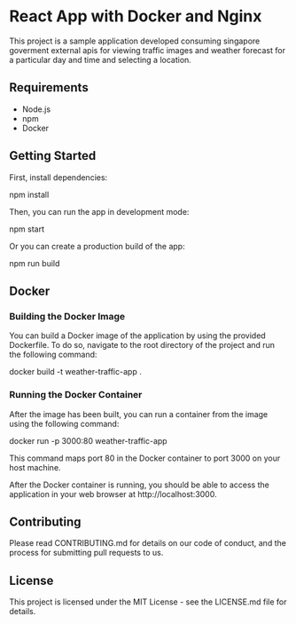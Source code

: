 # React App with Docker and Nginx

This project is a sample application developed consuming singapore goverment external apis for viewing traffic images and weather forecast for a particular day and time and selecting a location.

## Requirements

- Node.js
- npm
- Docker

## Getting Started

First, install dependencies:

npm install

Then, you can run the app in development mode:

npm start

Or you can create a production build of the app:

npm run build

## Docker

### Building the Docker Image

You can build a Docker image of the application by using the provided Dockerfile. To do so, navigate to the root directory of the project and run the following command:

docker build -t weather-traffic-app .

### Running the Docker Container

After the image has been built, you can run a container from the image using the following command:

docker run -p 3000:80 weather-traffic-app

This command maps port 80 in the Docker container to port 3000 on your host machine.

After the Docker container is running, you should be able to access the application in your web browser at http://localhost:3000.

## Contributing

Please read CONTRIBUTING.md for details on our code of conduct, and the process for submitting pull requests to us.

## License

This project is licensed under the MIT License - see the LICENSE.md file for details.
